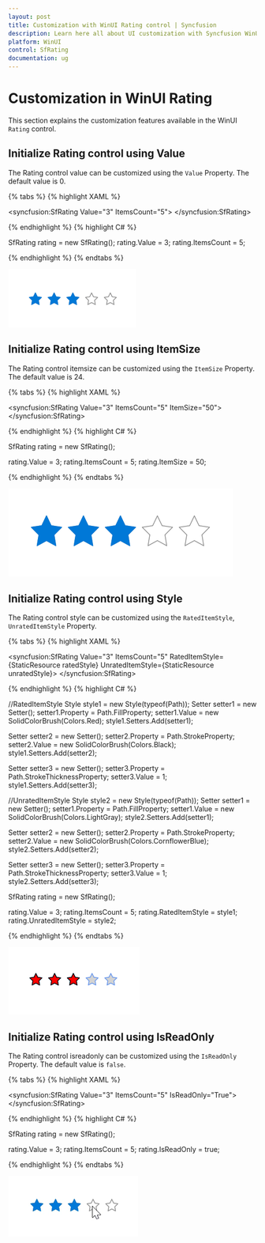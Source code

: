 ```yaml
---
layout: post
title: Customization with WinUI Rating control | Syncfusion
description: Learn here all about UI customization with Syncfusion WinUI Rating Control (SfRating), its elements, and more.
platform: WinUI
control: SfRating
documentation: ug
---
```


# Customization in WinUI Rating

This section explains the customization features available in the WinUI `Rating` control.

## Initialize Rating control using Value

The Rating control value can be customized using the `Value` Property. The default value is 0.

{% tabs %}
{% highlight XAML %}

<syncfusion:SfRating Value="3" ItemsCount="5">
</syncfusion:SfRating>

{% endhighlight %}
{% highlight C# %}

SfRating rating = new SfRating();
rating.Value = 3;
rating.ItemsCount = 5;

{% endhighlight %}
{% endtabs %}

![WinUI Rating control with value](Rating_images/winui_rating_value.png)

## Initialize Rating control using ItemSize 

The Rating control itemsize can be customized using the `ItemSize` Property. The default value is 24.

{% tabs %}
{% highlight XAML %}

<syncfusion:SfRating Value="3"
     ItemsCount="5" ItemSize="50">
</syncfusion:SfRating>

{% endhighlight %}
{% highlight C# %}

SfRating rating = new SfRating();

rating.Value = 3;
rating.ItemsCount = 5;
rating.ItemSize = 50;

{% endhighlight %}
{% endtabs %}

![WinUI Rating control with itemsize](Rating_images/winui_rating_itemsize.png)

## Initialize Rating control using Style

The Rating control style can be customized using the `RatedItemStyle`, `UnratedItemStyle` Property.

{% tabs %}
{% highlight XAML %}

<ResourceDictionary>
 <Style TargetType="Path" x:Key="ratedStyle">
    <Setter Property="Fill" Value="Red"/>
    <Setter Property="Stroke" Value="Black"/>
    <Setter Property="StrokeThickness" Value="1"/>
 </Style>
 <Style TargetType="Path" x:Key="unratedStyle">   
    <Setter Property="Fill" Value="LightGray"/>
    <Setter Property="Stroke" Value="CornflowerBlue"/>
    <Setter Property="StrokeThickness" Value="1"/>
 </Style>
</ResourceDictionary>

<syncfusion:SfRating Value="3"
      ItemsCount="5" RatedItemStyle={StaticResource ratedStyle}
      UnratedItemStyle={StaticResource unratedStyle}>
</syncfusion:SfRating>

{% endhighlight %}
{% highlight C# %}

//RatedItemStyle
Style style1 = new Style(typeof(Path));
Setter setter1 = new Setter();
setter1.Property = Path.FillProperty;
setter1.Value = new SolidColorBrush(Colors.Red);
style1.Setters.Add(setter1);

Setter setter2 = new Setter();
setter2.Property = Path.StrokeProperty;
setter2.Value = new SolidColorBrush(Colors.Black);
style1.Setters.Add(setter2);

Setter setter3 = new Setter();
setter3.Property = Path.StrokeThicknessProperty;
setter3.Value = 1;
style1.Setters.Add(setter3);

//UnratedItemStyle
Style style2 = new Style(typeof(Path));
Setter setter1 = new Setter();
setter1.Property = Path.FillProperty;
setter1.Value = new SolidColorBrush(Colors.LightGray);
style2.Setters.Add(setter1);

Setter setter2 = new Setter();
setter2.Property = Path.StrokeProperty;
setter2.Value = new SolidColorBrush(Colors.CornflowerBlue);
style2.Setters.Add(setter2);

Setter setter3 = new Setter();
setter3.Property = Path.StrokeThicknessProperty;
setter3.Value = 1;
style2.Setters.Add(setter3);

SfRating rating = new SfRating();

rating.Value = 3;
rating.ItemsCount = 5;
rating.RatedItemStyle = style1;
rating.UnratedItemStyle = style2;

{% endhighlight %}
{% endtabs %}

![WinUI Rating control with style](Rating_images/winui_rating_style.png)

## Initialize Rating control using IsReadOnly

The Rating control isreadonly can be customized using the `IsReadOnly` Property. The default value is `false`.

{% tabs %}
{% highlight XAML %}

<syncfusion:SfRating Value="3"
     ItemsCount="5" IsReadOnly="True">
</syncfusion:SfRating>

{% endhighlight %}
{% highlight C# %}

SfRating rating = new SfRating();

rating.Value = 3;
rating.ItemsCount = 5;
rating.IsReadOnly = true;

{% endhighlight %}
{% endtabs %}

![WinUI Rating control with isreadonly](Rating_images/winui_rating_isreadonly.png)

